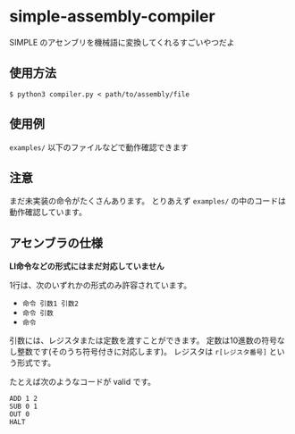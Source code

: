 # simple-assembly-compiler
SIMPLE のアセンブリを機械語に変換してくれるすごいやつだよ

## 使用方法

```
$ python3 compiler.py < path/to/assembly/file
```

## 使用例

`examples/` 以下のファイルなどで動作確認できます

## 注意

まだ未実装の命令がたくさんあります。
とりあえず `examples/` の中のコードは動作確認しています。

## アセンブラの仕様

__LI命令などの形式にはまだ対応していません__

1行は、次のいずれかの形式のみ許容されています。

* `命令 引数1 引数2`
* `命令 引数`
* `命令`

引数には、レジスタまたは定数を渡すことができます。
定数は10進数の符号なし整数です(そのうち符号付きに対応します)。
レジスタは `r[レジスタ番号]` という形式です。

たとえば次のようなコードが valid です。

```
ADD 1 2
SUB 0 1
OUT 0
HALT
```
